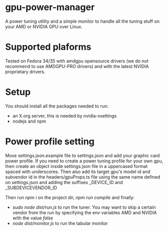 # gpu-power-manager
A power tuning utility and a simple monitor to handle all the tuning stuff on your AMD or NVIDIA GPU over Linux.

# Supported plaforms
Tested on Fedora 34/35 with amdgpu opensource drivers (we do not recommend to use AMDGPU-PRO drivers) and with the latest NVIDIA proprietary drivers.

# Setup
You should install all the packages needed to run:
- an X.org server, this is needed by nvidia-xsettings
- nodejs and npm

# Power profile setting
Move settings.json.example file to settings.json and add your graphic card power profile. 
If you need to create a power tuning profile for your own gpu, then create an object inside settings.json file in a uppercased format spaced with underscores. Then also add its target gpu's model id and subvendor id in the headers/gpuProps.ts file using the same name defined on settings.json and adding the suffixes _DEVICE_ID and _SUBDEVICEVENDOR_ID

Then run *npm i* on the project dir, *npm run compile* and finally:
- *sudo node dist/run.js* to run the tuner. You may want to skip a certain vendor from the run by specifying the env variables AMD and NVIDIA with the value _false_
- *node dist/monitor.js* to run the tabular monitor
